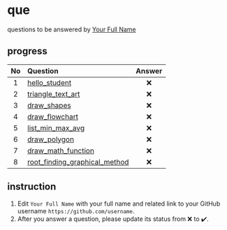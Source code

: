 # que
questions to be answered by [Your Full Name](https://github.com/username)


## progress
No | Question | Answer
:-: | :- | :-:
1 | [hello_student](hello_student.ipynb) | :x:
2 | [triangle_text_art](triangle_text_art.ipynb) | :x:
3 | [draw_shapes](draw_shapes.ipynb) | :x:
4 | [draw_flowchart](draw_flowchart.ipynb) | :x:
5 | [list_min_max_avg](list_min_max_avg.ipynb) | :x:
6 | [draw_polygon](draw_polygon.ipynb) | :x:
7 | [draw_math_function](draw_math_function.ipynb) | :x:
8 | [root_finding_graphical_method](root_finding_graphical_method.ipynb) | :x:

## instruction
1. Edit `Your Full Name` with your full name and related link to your GitHub username `https://github.com/username`.
2. After you answer a question, please update its status from :x: to :heavy_check_mark:.
